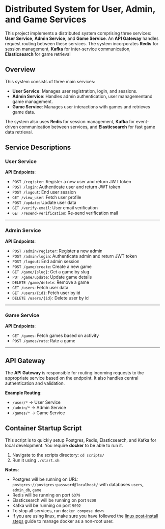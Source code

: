 # Distributed System for User, Admin, and Game Services

This project implements a distributed system comprising three services: **User Service**, **Admin Service**, and **Game Service**. An **API Gateway** handles request routing between these services. The system incorporates **Redis** for session management, **Kafka** for inter-service communication, **Elasticsearch** for game retrieval

## Overview

This system consists of three main services:
- **User Service**: Manages user registration, login, and sessions.
- **Admin Service**: Handles admin authentication, user managementand game management.
- **Game Service**: Manages user interactions with games and retrieves game data.

The system also uses **Redis** for session management, **Kafka** for event-driven communication between services, and **Elasticsearch** for fast game data retrieval. 

## Service Descriptions

### User Service

**API Endpoints**:
- `POST /register`: Register a new user and return JWT token
- `POST /login`: Authenticate user and return JWT token
- `POST /logout`: End user session
- `GET /view_user`: Fetch user profile
- `POST /update`: Update user data
- `GET /verify-email`: User email verification
- `GET /resend-verification`: Re-send verification mail

-----

### Admin Service

**API Endpoints**:
- `POST /admin/register`: Register a new admin
- `POST /admin/login`: Authenticate admin and return JWT token
- `POST /logout`: End admin session
- `POST /game/create`: Create a new game
- `GET /game/{slug}`: Get a game by slug
- `PUT /game/update`: Update game details
- `DELETE /game/delete`: Remove a game
- `GET /users`: Fetch user data
- `GET /users/{id}`: Fetch user by id
- `DELETE /users/{id}`: Delete user by id

-----

### Game Service

**API Endpoints**:
- `GET /games`: Fetch games based on activity
- `POST /games/rate`: Rate a game

-----

## API Gateway

The **API Gateway** is responsible for routing incoming requests to the appropriate service based on the endpoint. It also handles central authentication and validation.

**Example Routing**:
- `/user/*` → User Service
- `/admin/*` → Admin Service
- `/games/*` → Game Service

## Container Startup Script
This script is to quickly setup Postgres, Redis, Elasticsearch, and Kafka for local development. You require **docker** to be able to run it.

1. Navigate to the scripts directory: `cd scripts/`
2. Run it using `./start.sh`

**Notes**:
- Postgres will be running on URL: `postgres://postgres:password@localhost/` with databases `users`, `admin_db`, `game`
- Redis will be running on port `6379`
- Elasticsearch will be running on port `9200`
- Kafka will be running on port `9092`
- To stop all services, run `docker compose down`
- If you are using linux, make sure you have followed the [linux post-install steps](https://docs.docker.com/engine/install/linux-postinstall/) guide to manage docker as a non-root user.
